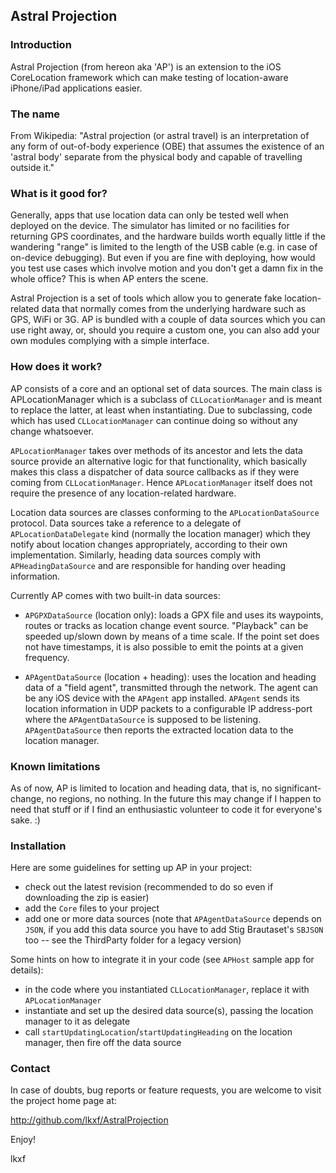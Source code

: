 ## Astral Projection


### Introduction

Astral Projection (from hereon aka 'AP') is an extension to the iOS CoreLocation framework which can make testing of location-aware iPhone/iPad applications easier.


### The name

From Wikipedia: "Astral projection (or astral travel) is an interpretation of any form of out-of-body experience (OBE) that assumes the existence of an 'astral body' separate from the physical body and capable of travelling outside it."


### What is it good for?

Generally, apps that use location data can only be tested well when deployed on the device. The simulator has limited or no facilities for returning GPS coordinates, and the hardware builds worth equally little if the wandering "range" is limited to the length of the USB cable (e.g. in case of on-device debugging). But even if you are fine with deploying, how would you test use cases which involve motion and you don't get a damn fix in the whole office? This is when AP enters the scene.

Astral Projection is a set of tools which allow you to generate fake location-related data that normally comes from the underlying hardware such as GPS, WiFi or 3G. AP is bundled with a couple of data sources which you can use right away, or, should you require a custom one, you can also add your own modules complying with a simple interface. 


### How does it work?

AP consists of a core and an optional set of data sources. The main class is APLocationManager which is a subclass of `CLLocationManager` and is meant to replace the latter, at least when instantiating. Due to subclassing, code which has used `CLLocationManager` can continue doing so without any change whatsoever.

`APLocationManager` takes over methods of its ancestor and lets the data source provide an alternative logic for that functionality, which basically makes this class a dispatcher of data source callbacks as if they were coming from `CLLocationManager`. Hence `APLocationManager` itself does not require the presence of any location-related hardware.

Location data sources are classes conforming to the `APLocationDataSource` protocol. Data sources take a reference to a delegate of `APLocationDataDelegate` kind (normally the location manager) which they notify about location changes appropriately, according to their own implementation. Similarly, heading data sources comply with `APHeadingDataSource` and are responsible for handing over heading information.

Currently AP comes with two built-in data sources:

 * `APGPXDataSource` (location only): loads a GPX file and uses its waypoints, routes or tracks as location change event source. "Playback" can be speeded up/slown down by means of a time scale. If the point set does not have timestamps, it is also possible to emit the points at a given frequency.

* `APAgentDataSource` (location + heading): uses the location and heading data of a "field agent", transmitted through the network. The agent can be any iOS device with the `APAgent` app installed. `APAgent` sends its location information in UDP packets to a configurable IP address-port where the `APAgentDataSource` is supposed to be listening. `APAgentDataSource` then reports the extracted location data to the location manager.


### Known limitations

As of now, AP is limited to location and heading data, that is, no significant-change, no regions, no nothing. In the future this may change if I happen to need that stuff or if I find an enthusiastic volunteer to code it for everyone's sake. :)


### Installation

Here are some guidelines for setting up AP in your project:
- check out the latest revision (recommended to do so even if downloading the zip is easier)
- add the `Core` files to your project 
- add one or more data sources (note that `APAgentDataSource` depends on `JSON`, if you add this data source you have to add Stig Brautaset's `SBJSON` too -- see the ThirdParty folder for a legacy version)

Some hints on how to integrate it in your code (see `APHost` sample app for details):
- in the code where you instantiated `CLLocationManager`, replace it with `APLocationManager`
- instantiate and set up the desired data source(s), passing the location manager to it as delegate
- call `startUpdatingLocation`/`startUpdatingHeading` on the location manager, then fire off the data source


### Contact

In case of doubts, bug reports or feature requests, you are welcome to visit the project home page at:

http://github.com/lkxf/AstralProjection



Enjoy!

lkxf



